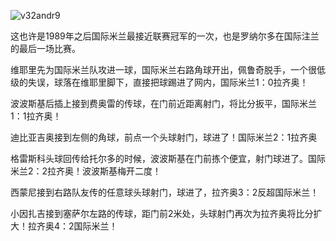 ![v32andr9](http://interserverimage.b0.upaiyun.com/2002/v32andr9.jpg_640)

这也许是1989年之后国际米兰最接近联赛冠军的一次，也是罗纳尔多在国际注兰的最后一场比赛。

维耶里先为国际米兰队攻进一球，国际米兰右路角球开出，佩鲁奇脱手，一个很低级的失误，球落在维耶里脚下，直接把球踢进了网内，国际米兰1：0拉齐奥！

波波斯基后插上接到费奥雷的传球，在门前近距离射门，将比分扳平，国际米兰1：1拉齐奥！

迪比亚吉奥接到左侧的角球，前点一个头球射门，球进了！国际米兰2：1拉齐奥

格雷斯科头球回传给托尔多的时候，波波斯基在门前拣个便宜，射门球进了。国际米兰2：2拉齐奥！波波斯基梅开二度！

西蒙尼接到右路队友传的任意球头球射门，球进了，拉齐奥3：2反超国际米兰！

小因扎吉接到塞萨尔左路的传球，距门前2米处，头球射门再次为拉齐奥将比分扩大！拉齐奥4：2国际米兰！

